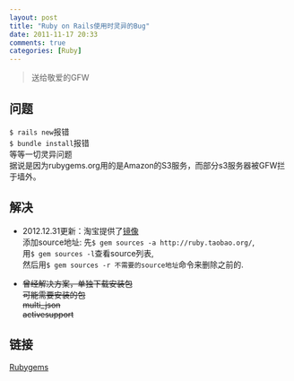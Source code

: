 ```yaml
---
layout: post
title: "Ruby on Rails使用时灵异的Bug"
date: 2011-11-17 20:33
comments: true
categories: [Ruby]
---
```

> 送给敬爱的GFW

## 问题
`$ rails new`报错  
`$ bundle install`报错  
等等一切灵异问题  
据说是因为rubygems.org用的是Amazon的S3服务，而部分s3服务器被GFW拦于墙外。

## 解决
- 2012.12.31更新：淘宝提供了[镜像](http://ruby.taobao.org/)  
添加source地址:
先`$ gem sources -a http://ruby.taobao.org/`,  
用`$ gem sources -l`查看source列表,  
然后用`$ gem sources -r 不需要的source地址`命令来删除之前的.

- <del>曾经解决方案，单独下载安装包</del>  
  <del>可能需要安装的包</del>  
  <del>multi_json</del>  
  <del>activesupport</del> 

## 链接
[Rubygems](http://rubygems.org/)
